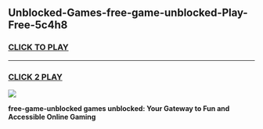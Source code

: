 
## Unblocked-Games-free-game-unblocked-Play-Free-5c4h8
<h3>
<a href="https://premium76.site?title=free-game-unblocked&ref=10A">CLICK TO PLAY</a></h3>
<hr>

<h3>
<a href="https://premium76.site?title=free-game-unblocked&ref=10A">CLICK 2 PLAY</a>
  
</h3>

<a href="https://premium76.site?title=free-game-unblocked&ref=10A"><img src="https://clearcache.store/games.png"></a>


**free-game-unblocked games unblocked: Your Gateway to Fun and Accessible Online Gaming**
